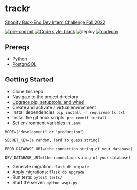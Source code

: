 # trackr

[Shopify Back-End Dev Intern Challenge Fall 2022](https://docs.google.com/document/d/1PoxpoaJymXmFB3iCMhGL6js-ibht7GO_DkCF2elCySU/edit)

[![pre-commit](https://img.shields.io/badge/pre--commit-enabled-brightgreen?logo=pre-commit&logoColor=white)](https://github.com/pre-commit/pre-commit) [![Code style: black](https://img.shields.io/badge/code%20style-black-000000.svg)](https://github.com/psf/black) ![deploy](https://github.com/Nyette/trackr/actions/workflows/deploy.yml/badge.svg) [![codecov](https://codecov.io/gh/Nyette/trackr/branch/main/graph/badge.svg?token=5QW54IJ6CB)](https://codecov.io/gh/Nyette/trackr)

## Prereqs

* [Python](https://www.python.org/)
* [PostgreSQL](https://www.postgresql.org/)

## Getting Started

* Clone this repo
* Navigate to the project directory
* [Upgrade pip, setuptools, and wheel](https://packaging.python.org/en/latest/tutorials/installing-packages/#ensure-pip-setuptools-and-wheel-are-up-to-date)
* [Create and activate a virtual environment](https://packaging.python.org/en/latest/tutorials/installing-packages/#optionally-create-a-virtual-environment)
* Install dependencies: `pip install -r requirements.txt`
* Install the git hook scripts: `pre-commit install`
* Set environment variables in `.env`:

```
MODE=("development" or "production")

SECRET_KEY=(a random, hard to guess string)

PROD_DATABASE_URI=(the connection string of your database)

DEV_DATABASE_URI=(the connection string of your database)
```

* Generate migration: `flask db migrate`
* Apply migrations: `flask db upgrade`
* Run tests: `pytest tests/`
* Start the server: `python wsgi.py`
